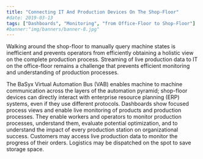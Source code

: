 ```yaml
---
title: "Connecting IT And Production Devices On The Shop-Floor"
#date: 2019-03-13
tags: ["Dashboards", "Monitoring", "from Office-Floor to Shop-Floor"]
#banner:"img/banners/banner-8.jpg"
---
```

<p class="lead">
Walking around the shop-floor to manually query machine states is inefficient and prevents operators from efficiently obtaining a holistic view on the complete production process. Streaming of live production data to IT on the office-floor remains a challenge that prevents efficient monitoring and understanding of production processes. 
<p/>
<p class="lead">
The BaSyx Virtual Automation Bus (VAB) enables machine to machine communication across the layers of the automation pyramid; shop-floor devices can directly interact with enterprise resource planning (ERP) systems, even if they use different protocols. Dashboards show focused process views and enable live monitoring of products and production processes. They enable workers and operators to monitor production processes, understand them, evaluate potential optimization, and to understand the impact of every production station on organizational success.  Customers may access live production data to monitor the progress of their orders. Logistics may be dispatched on the spot to save storage space.
<p/>